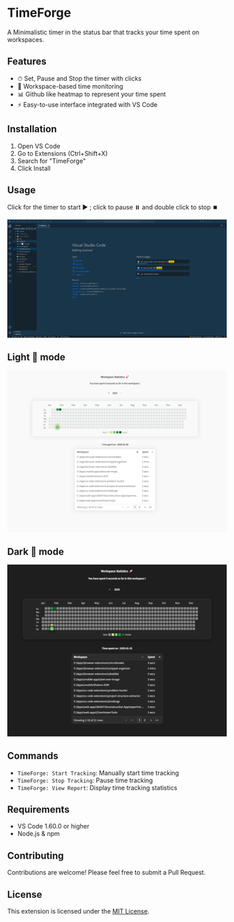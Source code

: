 # TimeForge

A Minimalistic timer in the status bar that tracks your time spent on workspaces.

## Features

- ⏱ Set, Pause and Stop the timer with clicks
- 📂 Workspace-based time monitoring
- 📊 Github like heatmap to represent your time spent
- ⚡ Easy-to-use interface integrated with VS Code

## Installation

1. Open VS Code
2. Go to Extensions (Ctrl+Shift+X)
3. Search for "TimeForge"
4. Click Install

## Usage

Click for the timer to start ▶️ ; click to pause ⏸️ and double click to stop ⏹️

![Demo](assets/screenshots/demo.gif)

## Light 🔆 mode

![Demo](assets/screenshots/stats_light.png)

## Dark 🌙 mode

![Demo](assets/screenshots/stats_dark.png)

## Commands

- `TimeForge: Start Tracking`: Manually start time tracking
- `TimeForge: Stop Tracking`: Pause time tracking
- `TimeForge: View Report`: Display time tracking statistics

## Requirements

- VS Code 1.60.0 or higher
- Node.js & npm

## Contributing

Contributions are welcome! Please feel free to submit a Pull Request.

## License

This extension is licensed under the [MIT License](LICENSE).